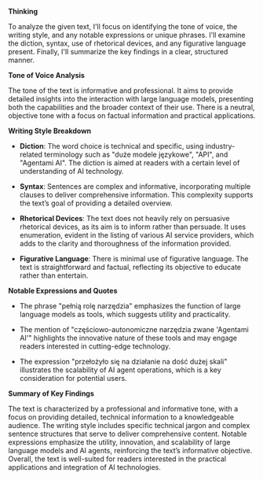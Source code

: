 **Thinking**

To analyze the given text, I'll focus on identifying the tone of voice, the writing style, and any notable expressions or unique phrases. I'll examine the diction, syntax, use of rhetorical devices, and any figurative language present. Finally, I'll summarize the key findings in a clear, structured manner.

**Tone of Voice Analysis**

The tone of the text is informative and professional. It aims to provide detailed insights into the interaction with large language models, presenting both the capabilities and the broader context of their use. There is a neutral, objective tone with a focus on factual information and practical applications.

**Writing Style Breakdown**

- **Diction**: The word choice is technical and specific, using industry-related terminology such as "duże modele językowe", "API", and "Agentami AI". The diction is aimed at readers with a certain level of understanding of AI technology.
  
- **Syntax**: Sentences are complex and informative, incorporating multiple clauses to deliver comprehensive information. This complexity supports the text’s goal of providing a detailed overview.

- **Rhetorical Devices**: The text does not heavily rely on persuasive rhetorical devices, as its aim is to inform rather than persuade. It uses enumeration, evident in the listing of various AI service providers, which adds to the clarity and thoroughness of the information provided.

- **Figurative Language**: There is minimal use of figurative language. The text is straightforward and factual, reflecting its objective to educate rather than entertain.

**Notable Expressions and Quotes**

- The phrase "pełnią rolę narzędzia" emphasizes the function of large language models as tools, which suggests utility and practicality.
  
- The mention of "częściowo-autonomiczne narzędzia zwane 'Agentami AI'" highlights the innovative nature of these tools and may engage readers interested in cutting-edge technology.
  
- The expression "przełożyło się na działanie na dość dużej skali" illustrates the scalability of AI agent operations, which is a key consideration for potential users.

**Summary of Key Findings**

The text is characterized by a professional and informative tone, with a focus on providing detailed, technical information to a knowledgeable audience. The writing style includes specific technical jargon and complex sentence structures that serve to deliver comprehensive content. Notable expressions emphasize the utility, innovation, and scalability of large language models and AI agents, reinforcing the text’s informative objective. Overall, the text is well-suited for readers interested in the practical applications and integration of AI technologies.